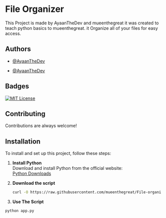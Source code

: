 
# File Organizer

This Project is made by AyaanTheDev and mueenthegreat it was created to teach python basics to mueenthegreat.
it Organize all of your files for easy access.

## Authors

- [@AyaanTheDev](https://www.github.com/ayaanthedev)

- [@AyaanTheDev](https://www.github.com/mueenthegreat)


## Badges


[![MIT License](https://img.shields.io/badge/License-MIT-green.svg)](https://choosealicense.com/licenses/mit/)


## Contributing

Contributions are always welcome!



## Installation

To install and set up this project, follow these steps:

1. **Install Python**  
   Download and install Python from the official website:  
   [Python Downloads](https://www.python.org/downloads/)

2. **Download the script**
    ```bash
    curl -O https://raw.githubusercontent.com/mueenthegreat/File-organizer/main/app.py
    ```
3. **Use The Script**
```bash
python app.py
```

